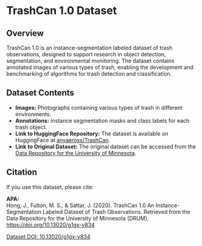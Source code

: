 # TrashCan 1.0 Dataset

## Overview

TrashCan 1.0 is an instance-segmentation labeled dataset of trash observations, designed to support research in object detection, segmentation, and environmental monitoring. The dataset contains annotated images of various types of trash, enabling the development and benchmarking of algorithms for trash detection and classification.

## Dataset Contents

- **Images:** Photographs containing various types of trash in different environments.
- **Annotations:** Instance segmentation masks and class labels for each trash object.
- **Link to HuggingFace Repository:** The dataset is available on HuggingFace at [anyaeross/TrashCan](https://huggingface.co/datasets/anyaeross/trashcan1).
- **Link to Original Dataset:** The original dataset can be accessed from the [Data Repository for the University of Minnesota](https://conservancy.umn.edu/items/6dd6a960-c44a-4510-a679-efb8c82ebfb7).

## Citation

If you use this dataset, please cite:

**APA:**  
Hong, J., Fulton, M. S., & Sattar, J. (2020). TrashCan 1.0 An Instance-Segmentation Labeled Dataset of Trash Observations. Retrieved from the Data Repository for the University of Minnesota (DRUM), https://doi.org/10.13020/g1gx-y834

[Dataset DOI: 10.13020/g1gx-y834](https://doi.org/10.13020/g1gx-y834)